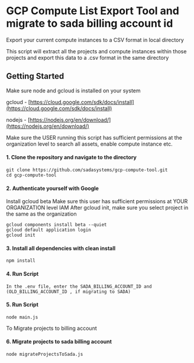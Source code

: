 # GCP Compute List Export Tool and migrate to sada billing account id
Export your current compute instances to a CSV format in local directory

This script will extract all the projects and compute instances within those projects and export this data to a .csv format in the same directory 

## Getting Started
Make sure node and gcloud is installed on your system

gcloud - [https://cloud.google.com/sdk/docs/install](https://cloud.google.com/sdk/docs/install)

nodejs - [https://nodejs.org/en/download/](https://nodejs.org/en/download/)

Make sure the USER running this script has sufficient permissions at the organization level to search all assets, enable compute instance etc.

#### 1. Clone the repository and navigate to the directory
```shell
git clone https://github.com/sadasystems/gcp-compute-tool.git
cd gcp-compute-tool
```
#### 2. Authenticate yourself with Google
Install gcloud beta
Make sure this user has sufficient permissions at YOUR ORGANIZATION level IAM
After gcloud init, make sure you select project in the same as the organization
```shell
gcloud components install beta --quiet
gcloud default application login 
gcloud init
```

#### 3. Install all dependencies with clean install
```shell
npm install
```

#### 4. Run Script
```shell
In the .env file, enter the SADA_BILLING_ACCOUNT_ID and (OLD_BILLING_ACCOUNT_ID , if migrating to SADA)
```

#### 5. Run Script
```shell
node main.js
```

To Migrate projects to billing account 

#### 6. Migrate projects to sada billing account
```shell
node migrateProjectsToSada.js
```
